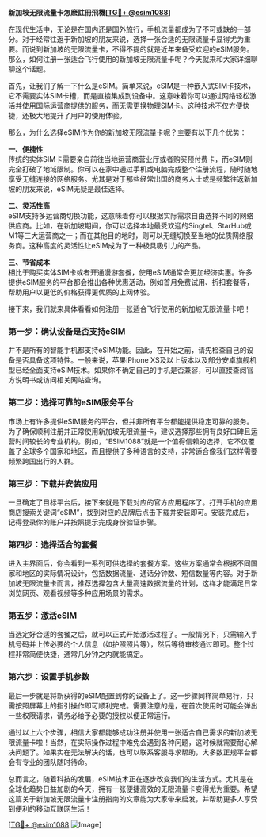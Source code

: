 **新加坡无限流量卡怎麽註冊飛機[[TG💪+ @esim1088](https://t.me/s/esim1088)]**

在现代生活中，无论是在国内还是国外旅行，手机流量都成为了不可或缺的一部分。对于经常往返于新加坡的朋友来说，选择一张合适的无限流量卡显得尤为重要。而说到新加坡的无限流量卡，不得不提的就是近年来备受欢迎的eSIM服务。那么，如何注册一张适合飞行使用的新加坡无限流量卡呢？今天就来和大家详细聊聊这个话题。

首先，让我们了解一下什么是eSIM。简单来说，eSIM是一种嵌入式SIM卡技术，它不需要实体SIM卡槽，而是直接集成到设备中。这意味着你可以通过网络轻松激活并使用国际运营商提供的服务，而无需更换物理SIM卡。这种技术不仅方便快捷，还极大地提升了用户的使用体验。

那么，为什么选择eSIM作为你的新加坡无限流量卡呢？主要有以下几个优势：

**一、便捷性**  
传统的实体SIM卡需要亲自前往当地运营商营业厅或者购买预付费卡，而eSIM则完全打破了地域限制。你可以在家中通过手机或电脑完成整个注册流程，随时随地享受无缝连接的网络服务。尤其是对于那些经常出国的商务人士或是频繁往返新加坡的朋友来说，eSIM无疑是最佳选择。

**二、灵活性高**  
eSIM支持多运营商切换功能，这意味着你可以根据实际需求自由选择不同的网络供应商。比如，在新加坡期间，你可以选择本地最受欢迎的Singtel、StarHub或M1等三大运营商之一；而在其他目的地时，则可以无缝切换至当地的优质网络服务商。这种高度的灵活性让eSIM成为了一种极具吸引力的产品。

**三、节省成本**  
相比于购买实体SIM卡或者开通漫游套餐，使用eSIM通常会更加经济实惠。许多提供eSIM服务的平台都会推出各种优惠活动，例如首月免费试用、折扣套餐等，帮助用户以更低的价格获得更优质的上网体验。

接下来，我们就来具体看看如何注册一张适合飞行使用的新加坡无限流量卡吧！

### **第一步：确认设备是否支持eSIM**
并不是所有的智能手机都支持eSIM功能。因此，在开始之前，请先检查自己的设备是否具备这项特性。一般来说，苹果iPhone XS及以上版本以及部分安卓旗舰机型已经全面支持eSIM技术。如果你不确定自己的手机是否兼容，可以直接查阅官方说明书或访问相关网站查询。

### **第二步：选择可靠的eSIM服务平台**
市场上有许多提供eSIM服务的平台，但并非所有平台都能提供稳定可靠的服务。为了确保顺利注册并正常使用新加坡无限流量卡，建议选择那些拥有良好口碑且运营时间较长的专业机构。例如，“ESIM1088”就是一个值得信赖的选择，它不仅覆盖了全球多个国家和地区，而且提供了多种语言的支持，非常适合像我们这样需要频繁跨国出行的人群。

### **第三步：下载并安装应用**
一旦确定了目标平台后，接下来就是下载对应的官方应用程序了。打开手机的应用商店搜索关键词“eSIM”，找到对应的品牌后点击下载并安装即可。安装完成后，记得登录你的账户并按照提示完成身份验证步骤。

### **第四步：选择适合的套餐**
进入主界面后，你会看到一系列可供选择的套餐方案。这些方案通常会根据不同国家和地区的实际情况设计，包括数据流量、通话分钟数、短信数量等内容。对于新加坡无限流量卡而言，推荐选择包含大量高速数据流量的计划，这样才能满足日常浏览网页、观看视频等多种应用场景的需求。

### **第五步：激活eSIM**
当选定好合适的套餐之后，就可以正式开始激活过程了。一般情况下，只需输入手机号码并上传必要的个人信息（如护照照片等），然后等待审核通过即可。整个过程非常简便快捷，通常几分钟之内就能搞定。

### **第六步：设置手机参数**
最后一步就是将新获得的eSIM配置到你的设备上了。这一步骤同样简单易行，只需按照屏幕上的指引操作即可顺利完成。需要注意的是，在首次使用时可能会弹出一些权限请求，请务必给予必要的授权以便正常运行。

通过以上六个步骤，相信大家都能够成功注册并使用一张适合自己需求的新加坡无限流量卡啦！当然，在实际操作过程中难免会遇到各种问题，这时候就需要耐心解决问题了。如果实在无法解决的话，也可以联系客服寻求帮助，大多数正规平台都会有专业的团队随时待命。

总而言之，随着科技的发展，eSIM技术正在逐步改变我们的生活方式。尤其是在全球化趋势日益加剧的今天，拥有一张便捷高效的无限流量卡变得尤为重要。希望这篇关于新加坡无限流量卡注册指南的文章能为大家带来启发，并帮助更多人享受到便利的移动互联网生活！

[[TG💪+ @esim1088](https://t.me/s/esim1088) ![Image](https://i.postimg.cc/4NQfJmqS/Snipaste-2025-05-13-00-14-12.png)]